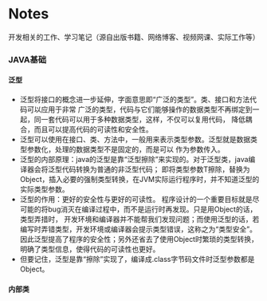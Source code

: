 # Notes
开发相关的工作、学习笔记（源自出版书籍、网络博客、视频网课、实际工作等）

### JAVA基础

#### 泛型
- 泛型将接口的概念进一步延伸，字面意思即“广泛的类型”。类、接口和方法代码可以应用于非常
广泛的类型，代码与它们能够操作的数据类型不再绑定到一起，同一套代码可以用于多种数据类型，这样，不仅可以复用代码，
降低耦合，而且可以提高代码的可读性和安全性。
- 泛型可以使用在接口、类、方法中，一般用<T>来表示类型参数。泛型就是数据类型参数化，处理的数据类型不是固定的，而是可以
作为参数传入。
- 泛型的内部原理：java的泛型是靠“泛型擦除”来实现的。对于泛型类，java编译器会将泛型代码转换为普通的非泛型代码；
即将类型参数T擦除，替换为Object，插入必要的强制类型转换，在JVM实际运行程序时，并不知道泛型的实际类型参数。
- 泛型的作用：更好的安全性与更好的可读性。
程序设计的一个重要目标就是尽可能的将bug消灭在编译过程中，而不是运行时再发现。只是用Object的话，类型弄措时，
开发环境和编译器并不能帮我们发现问题；而使用泛型的话，若编写时弄错类型，开发环境或编译器会提示类型错误，这称之为“类型安全”。
因此泛型提高了程序的安全性；另外还省去了使用Object时繁琐的类型转换，明确了类型信息，使得代码的可读性也更好。
- 但要记住，泛型是靠“擦除”实现了，编译成.class字节码文件时泛型参数都是Object。

#### 内部类


